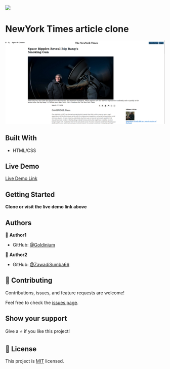 ![](https://img.shields.io/badge/Microverse-blueviolet)

# NewYork Times article clone

![screenshot](https://github.com/Goldinium/Ney_York_Times_Clone/blob/new_york_first_trial/images/screenshot_2020-11-26%2009-23-22.png)


## Built With

- HTML/CSS

## Live Demo

[Live Demo Link](https://goldinium.github.io/Ney_York_Times_Clone/)


## Getting Started

**Clone or visit the live demo link above**


## Authors

👤 **Author1**

- GitHub: [@Goldinium](https://github.com/Goldinium)

👤 **Author2**

- GitHub: [@ZawadiSumba66](https://github.com/ZawadiSumba66)

## 🤝 Contributing

Contributions, issues, and feature requests are welcome!

Feel free to check the [issues page](issues/).

## Show your support

Give a ⭐️ if you like this project!

## 📝 License

This project is [MIT](lic.url) licensed.
